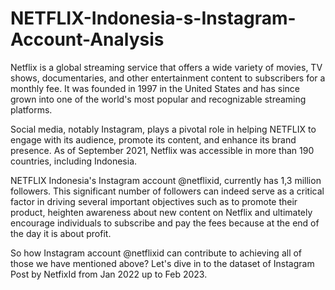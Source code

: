 # NETFLIX-Indonesia-s-Instagram-Account-Analysis

Netflix is a global streaming service that offers a wide variety of movies, TV shows, documentaries, and other entertainment content to subscribers for a monthly fee. It was founded in 1997 in the United States and has since grown into one of the world's most popular and recognizable streaming platforms.

Social media, notably Instagram, plays a pivotal role in helping NETFLIX to engage with its audience, promote its content, and enhance its brand presence. As of September 2021, Netflix was accessible in more than 190 countries, including Indonesia.

NETFLIX Indonesia's Instagram account @netflixid, currently has 1,3 million followers.
This significant number of followers can indeed serve as a critical factor in driving several important objectives such as to promote their product, heighten awareness about new content on Netflix and ultimately encourage individuals to subscribe and pay the fees because at the end of the day it is about profit.

So how Instagram account @netflixid can contribute to achieving all of those we have mentioned above? Let's dive in to the dataset of Instagram Post by NetfixId from Jan 2022 up to Feb 2023.
